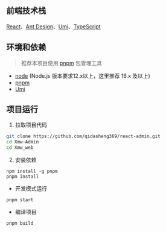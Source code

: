 ## 前端技术栈
[React](https://react.dev/)、[Ant Design](https://ant.design/)、[Umi](https://umijs.org/)、[TypeScript](https://github.com/microsoft/TypeScript)

## 环境和依赖
> 推荐本项目使用 [pnpm](https://github.com/pnpm/pnpm/) 包管理工具
- [node](https://nodejs.org/) (Node.js 版本要求12.x以上，这里推荐 16.x 及以上)
- [pnpm](https://github.com/pnpm/pnpm/)
- [Umi](https://umijs.org/)

## 项目运行

1. 拉取项目代码
```bash
git clone https://github.com/qidasheng369/react-admin.git
cd Xmw-Admin
cd Xmw_web
```

2. 安装依赖
```
npm install -g pnpm
pnpm install
```

- 开发模式运行
```
pnpm start
```

- 编译项目
```
pnpm build
```